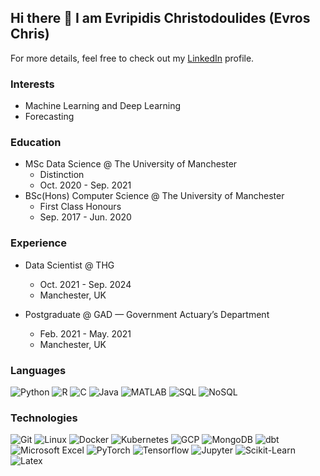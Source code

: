## Hi there 👋 I am Evripidis Christodoulides (Evros Chris)

For more details, feel free to check out my [LinkedIn](https://www.linkedin.com/in/evripidis-christodoulides) profile.

### Interests
* Machine Learning and Deep Learning
* Forecasting

### Education
* MSc Data Science @ The University of Manchester
  * Distinction
  * Oct. 2020 - Sep. 2021
* BSc(Hons) Computer Science @ The University of Manchester
  * First Class Honours
  * Sep. 2017 - Jun. 2020

### Experience
* Data Scientist @ THG
  * Oct. 2021 - Sep. 2024
  * Manchester, UK

* Postgraduate @ GAD — Government Actuary’s Department
  * Feb. 2021 - May. 2021
  * Manchester, UK

### Languages
![Python](https://img.shields.io/badge/Python-000?&logo=python)
![R](https://img.shields.io/badge/R-000?&logo=r)
![C](https://img.shields.io/badge/C-000?&logo=c)
![Java](https://img.shields.io/badge/Java-000?&logo=)
![MATLAB](https://img.shields.io/badge/MATLAB-000?&logo=)
![SQL](https://img.shields.io/badge/SQL-000?&logo=)
![NoSQL](https://img.shields.io/badge/NoSQL-000?&logo=)

### Technologies
![Git](https://img.shields.io/badge/Git-000?&logo=Git)
![Linux](https://img.shields.io/badge/Linux-000?&logo=linux)
![Docker](https://img.shields.io/badge/Docker-000?&logo=docker)
![Kubernetes](https://img.shields.io/badge/Kubernetes-000?&logo=kubernetes)
![GCP](https://img.shields.io/badge/GCP-000?&logo=googlecloud)
![MongoDB](https://img.shields.io/badge/MongoDB-000?&logo=mongodb)
![dbt](https://img.shields.io/badge/dbt-000?&logo=dbt)
![Microsoft Excel](https://img.shields.io/badge/Microsoft%20Excel-000?&logo=)
![PyTorch](https://img.shields.io/badge/PyTorch-000?&logo=pytorch)
![Tensorflow](https://img.shields.io/badge/Tensorflow-000?&logo=tensorflow)
![Jupyter](https://img.shields.io/badge/Jupyter-000?&logo=jupyter)
![Scikit-Learn](https://img.shields.io/badge/Scikit%20Learn-000?&logo=scikitlearn)
![Latex](https://img.shields.io/badge/Latex-000?&logo=latex)
